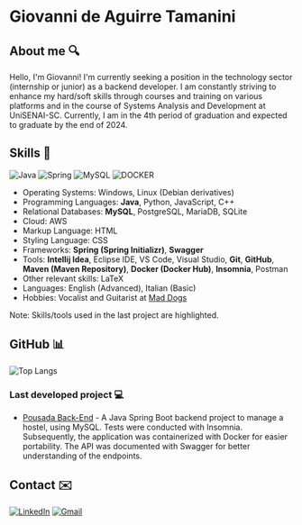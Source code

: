 # Giovanni de Aguirre Tamanini

## About me 🔍

Hello, I'm Giovanni!
I'm currently seeking a position in the technology sector (internship or junior) as a backend developer. I am constantly striving to enhance my hard/soft skills through courses and training on various platforms and in the course of Systems Analysis and Development at UniSENAI-SC. Currently, I am in the 4th period of graduation and expected to graduate by the end of 2024.

## Skills 🚀
![Java](https://img.shields.io/badge/java-%23ED8B00.svg?style=for-the-badge&logo=openjdk&logoColor=white)
![Spring](https://img.shields.io/badge/spring-%236DB33F.svg?style=for-the-badge&logo=spring&logoColor=white)
![MySQL](https://img.shields.io/badge/MySQL-00000F?style=for-the-badge&logo=mysql&logoColor=white)
![DOCKER](https://img.shields.io/badge/Docker-1572B6?style=for-the-badge&logo=docker&logoColor=white)

- Operating Systems: Windows, Linux (Debian derivatives)
- Programming Languages: **Java**, Python, JavaScript, C++
- Relational Databases: **MySQL**, PostgreSQL, MariaDB, SQLite 
- Cloud: AWS
- Markup Language: HTML
- Styling Language: CSS
- Frameworks: **Spring (Spring Initializr)**, **Swagger**
- Tools: **Intellij Idea**, Eclipse IDE, VS Code, Visual Studio, **Git**, **GitHub**, **Maven (Maven Repository)**, **Docker (Docker Hub)**, **Insomnia**, Postman
- Other relevant skills: LaTeX
- Languages: English (Advanced), Italian (Basic)
- Hobbies: Vocalist and Guitarist at [Mad Dogs](https://youtube.com/playlist?list=PLA5QLse5GnVLRx28LAHCCWHsXFfVSIZyy&si=guEsI8pBWCNPOFcA) 

Note: Skills/tools used in the last project are highlighted.

## GitHub 📊

![Top Langs](https://github-readme-stats-git-masterrstaa-rickstaa.vercel.app/api/top-langs/?username=giovannitamanini&layout=compact&bg_color=000&border_color=30A3DC&title_color=E94D5F&text_color=FFF)

### Last developed project 💻

- [Pousada Back-End](https://github.com/giovannitamanini/pousada) - A Java Spring Boot backend project to manage a hostel, using MySQL. Tests were conducted with Insomnia. Subsequently, the application was containerized with Docker for easier portability. The API was documented with Swagger for better understanding of the endpoints.

## Contact ✉️

[![LinkedIn](https://img.shields.io/badge/LinkedIn-0077B5?style=for-the-badge&logo=linkedin&logoColor=white)](https://www.linkedin.com/in/giovannitamanini/)
[![Gmail](https://img.shields.io/badge/Gmail-333333?style=for-the-badge&logo=gmail&logoColor=red)](mailto:giovanni.tnini@gmail.com)
<!---
giovannitamanini/giovannitamanini is a ✨ special ✨ repository because its `README.md` (this file) appears on your GitHub profile.
You can click the Preview link to take a look at your changes.
--->
